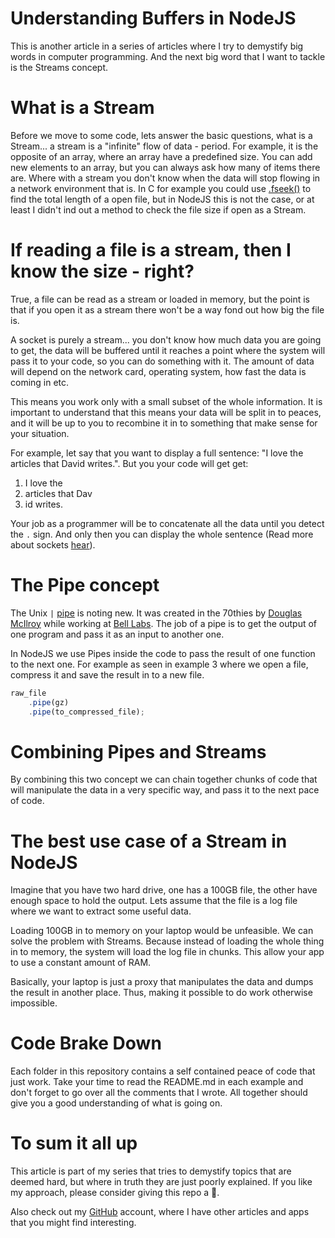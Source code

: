 # Understanding Buffers in NodeJS

This is another article in a series of articles where I try to demystify big words in computer programming. And the next big word that I want to tackle is the Streams concept.

# What is a Stream

Before we move to some code, lets answer the basic questions, what is a Stream... a stream is a "infinite" flow of data - period. For example, it is the opposite of an array, where an array have a predefined size. You can add new elements to an array, but you can always ask how many of items there are. Where with a stream you don't know when the data will stop flowing in a network environment that is. In C for example you could use [.fseek()](https://www.tutorialspoint.com/c_standard_library/c_function_fseek.htm) to find the total length of a open file, but in NodeJS this is not the case, or at least I didn't ind out a method to check the file size if open as a Stream.

# If reading a file is a stream, then I know the size - right?

True, a file can be read as a stream or loaded in memory, but the point is that if you open it as a stream there won't be a way fond out how big the file is.

A socket is purely a stream... you don't know how much data you are going to get, the data will be buffered until it reaches a point where the system will pass it to your code, so you can do something with it. The amount of data will depend on the network card, operating system, how fast the data is coming in etc.

This means you work only with a small subset of the whole information. It is important to understand that this means your data will be split in to peaces, and it will be up to you to recombine it in to something that make sense for your situation.

For example, let say that you want to display a full sentence: "I love the articles that David writes.". But you your code will get get:

1. I love the
1. articles that Dav
1. id writes.

Your job as a programmer will be to concatenate all the data until you detect the `.` sign. And only then you can display the whole sentence (Read more about sockets [hear](https://github.com/davidgatti/IoT-Raw-Sockets-Examples)).

# The Pipe concept

The Unix `|` [pipe](https://en.wikipedia.org/wiki/Pipeline_(Unix)) is noting new. It was created in the 70thies by [Douglas McIlroy](https://en.wikipedia.org/wiki/Douglas_McIlroy) while working at [Bell Labs](https://en.wikipedia.org/wiki/Bell_Labs). The job of a pipe is to get the output of one program and pass it as an input to another one.

In NodeJS we use Pipes inside the code to pass the result of one function to the next one. For example as seen in example 3 where we open a file, compress it and save the result in to a new file.

```javascript
raw_file
	.pipe(gz)
	.pipe(to_compressed_file);
```

# Combining Pipes and Streams

By combining this two concept we can chain together chunks of code that will manipulate the data in a very specific way, and pass it to the next pace of code.

# The best use case of a Stream in NodeJS

Imagine that you have two hard drive, one has a 100GB file, the other have enough space to hold the output. Lets assume that the file is a log file where we want to extract some useful data.

Loading 100GB in to memory on your laptop would be unfeasible. We can solve the problem with Streams. Because instead of loading the whole thing in to memory, the system will load the log file in chunks. This allow your app to use a constant amount of RAM.

Basically, your laptop is just a proxy that manipulates the data and dumps the result in another place. Thus, making it possible to do work otherwise impossible.

# Code Brake Down

Each folder in this repository contains a self contained peace of code that just work. Take your time to read the README.md in each example and don't forget to go over all the comments that I wrote. All together should give you a good understanding of what is going on.

# To sum it all up

This article is part of my series that tries to demystify topics that are deemed hard, but where in truth they are just poorly explained. If you like my approach, please consider giving this repo a 🌟.

Also check out my [GitHub](https://github.com/davidgatti) account, where I have other articles and apps that you might find interesting.